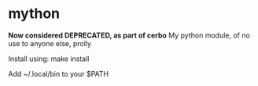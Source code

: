 # mython
**Now considered DEPRECATED, as part of cerbo**
My python module, of no use to anyone else, prolly

Install using:
make install

Add ~/.local/bin to your $PATH


